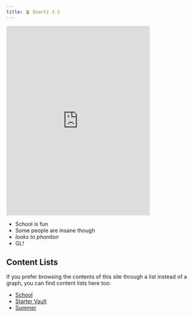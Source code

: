 ```yaml
---
title: 🪴 Quartz 3.2
---
```


<iframe src="https://indify.co/widgets/live/quotes/4TOkWTdcxFOMXjD4zqCN" name="idk" scrolling="No" height="500px" width="75%" marginheight = "0px" marginwidth = "0px" style="border: none;" display="block" allowtransparency="true" ></iframe>



- School is fun
- Some people are insane though
- *looks to phoniton*
- GL!

## Content Lists
If you prefer browsing the contents of this site through a list instead of a graph, you can find content lists here too:

- [School](/tags/Notes)
- [Starter Vault](/tags/Sv)
- [Summer](/tags/Summer)

